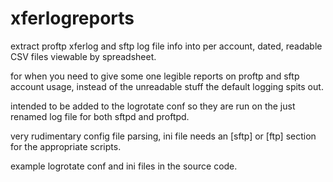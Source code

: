 xferlogreports
==============

extract proftp xferlog and sftp log file info into per account, dated, readable CSV files viewable by spreadsheet.

for when you need to give some one legible reports on proftp and sftp account usage, instead of the unreadable stuff the default logging spits out.

intended to be added to the logrotate conf so they are run on the just renamed log file for both sftpd and proftpd.

very rudimentary config file parsing, ini file needs an [sftp] or [ftp] section for the appropriate scripts.

example logrotate conf and ini files in the source code.


